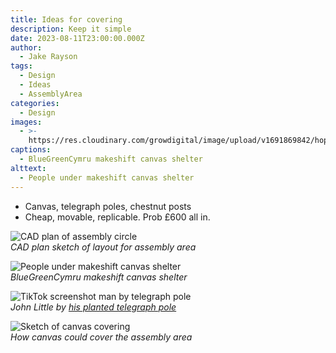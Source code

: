 ```yaml
---
title: Ideas for covering
description: Keep it simple
date: 2023-08-11T23:00:00.000Z
author:
  - Jake Rayson
tags:
  - Design
  - Ideas
  - AssemblyArea
categories:
  - Design
images:
  - >-
    https://res.cloudinary.com/growdigital/image/upload/v1691869842/hope/bluegreencymru-canvas.jpg
captions:
  - BlueGreenCymru makeshift canvas shelter
alttext:
  - People under makeshift canvas shelter
---
```


* Canvas, telegraph poles, chestnut posts
* Cheap, movable, replicable. Prob £600 all in.

![CAD plan of assembly circle](https://res.cloudinary.com/growdigital/image/upload/w_420/v1691858763/hope/plan-view-shape-230812.png)\
*CAD plan sketch of layout for assembly area*

![People under makeshift canvas shelter](https://res.cloudinary.com/growdigital/image/upload/w_420/v1691869842/hope/bluegreencymru-canvas.jpg)\
*BlueGreenCymru makeshift canvas shelter*

![TikTok screenshot man by telegraph pole](https://res.cloudinary.com/growdigital/image/upload/w_420/v1691870201/hope/john-little-telegraph-poles-221209.jpg)\
*John Little by [his planted telegraph pole](https://www.tiktok.com/@grassroofco/video/7175142640353086726)*

![Sketch of canvas covering](https://res.cloudinary.com/growdigital/image/upload/w_420/v1691869566/hope/canvas-sketch-230812.png)\
*How canvas could cover the assembly area*
